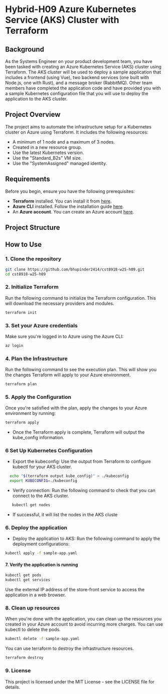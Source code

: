 # Hybrid-H09 Azure Kubernetes Service (AKS) Cluster with Terraform

## Background
As the Systems Engineer on your product development team, you have been tasked with creating an Azure Kubernetes Service (AKS) cluster using Terraform. The AKS cluster will be used to deploy a sample application that includes a frontend (using Vue), two backend services (one built with Node.js, one with Rust), and a message broker (RabbitMQ).
Other team members have completed the application code and have provided you with a sample Kubernetes configuration file that you will use to deploy the application to the AKS cluster.

## Project Overview

The project aims to automate the infrastructure setup for a Kubernetes cluster on Azure using Terraform. It includes the following resources:

- A minimum of 1 node and a maximum of 3 nodes.
- Created in a new resource group.
- Use the latest Kubernetes version.
- Use the "Standard_B2s" VM size.
- Use the "SystemAssigned" managed identity.

## Requirements

Before you begin, ensure you have the following prerequisites:

- **Terraform** installed. You can install it from [here](https://www.terraform.io/downloads).
- **Azure CLI** installed. Follow the installation guide [here](https://docs.microsoft.com/en-us/cli/azure/install-azure-cli).
- An **Azure account**. You can create an Azure account [here](https://azure.microsoft.com/en-us/free/).

## Project Structure

## How to Use

### 1. Clone the repository

```bash
git clone https://github.com/bhupinder2414/cst8918-w25-h09.git
cd cst8918-w25-h09
```
### 2. Initialize Terraform
Run the following command to initialize the Terraform configuration. This will download the necessary providers and modules.
```bash
terraform init
```
### 3. Set your Azure credentials
Make sure you're logged in to Azure using the Azure CLI:
```bash
az login
```
### 4. Plan the Infrastructure
Run the following command to see the execution plan. This will show you the changes Terraform will apply to your Azure environment.
```bash
terraform plan
```
### 5. Apply the Configuration
Once you're satisfied with the plan, apply the changes to your Azure environment by running:
```bash
terraform apply
```
- Once the Terraform apply is complete, Terraform will output the kube_config information.
### 6 Set Up Kubernetes Configuration
- Export the kubeconfig: Use the output from Terraform to configure kubectl for your AKS cluster.
```bash
  echo "$(terraform output kube_config)" > ./kubeconfig
  export KUBECONFIG=./kubeconfig
```
- Verify connection: Run the following command to check that you can connect to the AKS cluster.
```bash
   kubectl get nodes
```
- If successful, it will list the nodes in the AKS cluste
### 6. Deploy the application
- Deploy the application to AKS: Run the following command to apply the deployment configurations:
```bash
kubectl apply -f sample-app.yaml
```
#### 7. Verify the application is running
```bash
kubectl get pods
kubectl get services
```
Use the external IP address of the store-front service to access the application in a web browser.
### 8. Clean up resources

When you're done with the application, you can clean up the resources you created in your Azure account to avoid incurring more charges.
You can use kubectl to delete the pods.
```bash
kubectl delete -f sample-app.yaml
```
You can use terraform to destroy the infrastructure resources.
```bash
terraform destroy
```
### 9. License
This project is licensed under the MIT License - see the LICENSE file for details.
